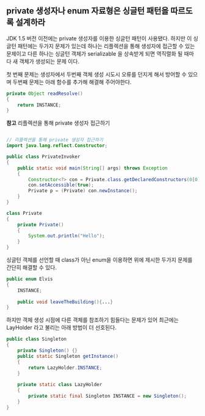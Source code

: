## private 생성자나 enum 자료형은 싱글턴 패턴을 따르도록 설계하라
JDK 1.5 버전 이전에는 private 생성자를 이용한 싱글턴 패턴이 사용됐다.
하지만 이 싱글턴 패턴에는 두가지 문제가 있는데
하나는 리플렉션을 통해 생성자에 접근할 수 있는 문제이고 다른 하나는 싱글턴 객체가 serializable 을 상속받게 되면 역직렬화 될 때마다 새 객체가 생성되는 문제 이다.

첫 번째 문제는 생성자에서 두번째 객체 생성 시도시 오류를 던지게 해서 방어할 수 있으며 두번째 문제는 아래 함수를 추가해 해결해 주어야한다.

```java
private Object readResolve() 
{
	return INSTANCE;
}
```

**참고** 리플렉션을 통해 private 생성자 접근하기
```java

// 리플렉션을 통해 private 생성자 접근하기
import java.lang.reflect.Constructor;

public class PrivateInvoker
{
	public static void main(String[] args) throws Exception
	{
		Constructor<?> con = Private.class.getDeclaredConstructors(0[0];
		con.setAccessible(true);
		Private p = (Private) con.newInstance();
	}
}

class Private
{
	private Private()
	{
		System.out.println("Hello");
	}
}
```
싱글턴 객체를 선언할 때 class가 아닌 enum을 이용하면 위에 제시한 두가지 문제를 간단히 해결할 수 있다.
```java
public enum Elvis
{
	INSTANCE;
	
	public void leaveTheBuilding(){...}
}
```

하지만 객체 생성 시점에 다른 객체를 참조하기 힘들다는 문제가 있어 최근에는 LayHolder 라고 불리는 아래 방법이 더 선호된다.
```java
public class Singleton 
{
	private Singleton() {}
	public static Singleton getInstance() 
	{
		return LazyHolder.INSTANCE;
	}
  
	private static class LazyHolder 
	{
		private static final Singleton INSTANCE = new Singleton();  
	}
}
```